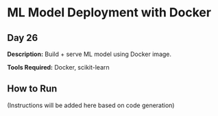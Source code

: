 # ML Model Deployment with Docker

## Day 26

**Description:** Build + serve ML model using Docker image.

**Tools Required:** Docker, scikit-learn

## How to Run

(Instructions will be added here based on code generation)
